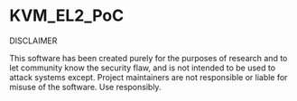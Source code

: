# KVM_EL2_PoC

DISCLAIMER

This software has been created purely for the purposes of research and to let community know the security flaw, and is not intended to be used to attack systems except. Project maintainers are not responsible or liable for misuse of the software. Use responsibly.
